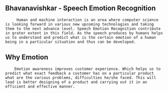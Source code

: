 ## Bhavanavishkar - Speech Emotion Recognition

         Human and machine interaction is an area where computer science is looking forward in various new upcoming technologies and taking them to the next advance level. Speech Emotion Recognition contribute in grater extent in this field. As the speech produces by humans helps us to understand and predict what is the certain emotion of a human being in a particular situation and thus can be developed.

## Why Emotion
      
        Emotion awareness improves customer experience. Which helps us to predict what exact feedback a customer has on a particular product what are the various problems, difficulties he/she faced. This will lead is better designing of a product and carrying out it in an efficient and effective manner. 
